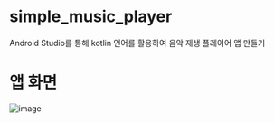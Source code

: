 # simple_music_player
Android Studio를 통해 kotlin 언어를 활용하여 음악 재생 플레이어 앱 만들기


# 앱 화면
![image](https://github.com/user-attachments/assets/21ae3d28-461b-4114-a830-a335508a58d8)


